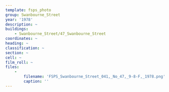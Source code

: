 ```yaml
---
template: fsps_photo
group: Swanbourne_Street
year: '1978'
description: ~
buildings:
    - Swanbourne_Street/47_Swanbourne_Street
coordinates: ~
heading: ~
classification: ~
section: ~
cell: ~
film_roll: ~
files:
    -
        filename: 'FSPS_Swanbourne_Street_041,_No_47,_9-8-F,_1978.png'
        caption: ''
---
```

